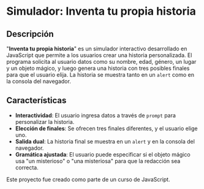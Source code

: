 # Simulador: Inventa tu propia historia

## Descripción
"**Inventa tu propia historia**" es un simulador interactivo desarrollado en JavaScript que permite a los usuarios crear una historia personalizada. El programa solicita al usuario datos como su nombre, edad, género, un lugar y un objeto mágico, y luego genera una historia con tres posibles finales para que el usuario elija. La historia se muestra tanto en un `alert` como en la consola del navegador.

## Características
- **Interactividad**: El usuario ingresa datos a través de `prompt` para personalizar la historia.
- **Elección de finales**: Se ofrecen tres finales diferentes, y el usuario elige uno.
- **Salida dual**: La historia final se muestra en un `alert` y en la consola del navegador.
- **Gramática ajustada**: El usuario puede especificar si el objeto mágico usa "un misterioso" o "una misteriosa" para que la redacción sea correcta.

Este proyecto fue creado como parte de un curso de JavaScript.